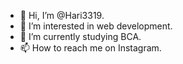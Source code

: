 - 👋 Hi, I’m @Hari3319.
- 👀 I’m interested in web development.
- 🌱 I’m currently studying BCA.
- 📫 How to reach me on Instagram.

<!---
Hari3319/Hari3319 is a ✨ special ✨ repository because its `README.md` (this file) appears on your GitHub profile.
You can click the Preview link to take a look at your changes.
--->
